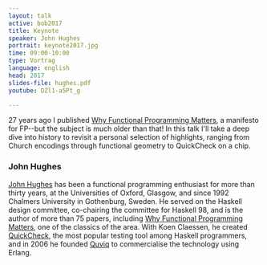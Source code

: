 ```yaml
---
layout: talk
active: bob2017
title: Keynote
speaker: John Hughes
portrait: keynote2017.jpg
time: 09:00-10:00
type: Vortrag
language: english
head: 2017
slides-file: hughes.pdf
youtube: DZl1-a5Pt_g

---
```


27 years ago I
published
[Why Functional Programming Matters](http://www.cse.chalmers.se/~rjmh/Papers/whyfp.pdf),
a manifesto for FP--but the subject is much older than that! In this
talk I'll take a deep dive into history to revisit a personal
selection of highlights, ranging from Church encodings through
functional geometry to QuickCheck on a chip.

### John Hughes

[John Hughes](http://www.cse.chalmers.se/~rjmh/)
has been a functional programming enthusiast for more than thirty
years, at the Universities of Oxford, Glasgow, and since 1992 Chalmers
University in Gothenburg, Sweden. He served on the Haskell design
committee, co-chairing the committee for Haskell 98, and is the author
of more than 75 papers,
including
[Why Functional Programming Matters](http://www.cse.chalmers.se/~rjmh/Papers/whyfp.pdf),
one of the classics of the area. With Koen Claessen, he created
[QuickCheck](https://en.wikipedia.org/wiki/QuickCheck), the most popular testing tool among Haskell programmers,
and in 2006 he founded [Quviq](http://www.quviq.com/) to commercialise
the technology using Erlang.
